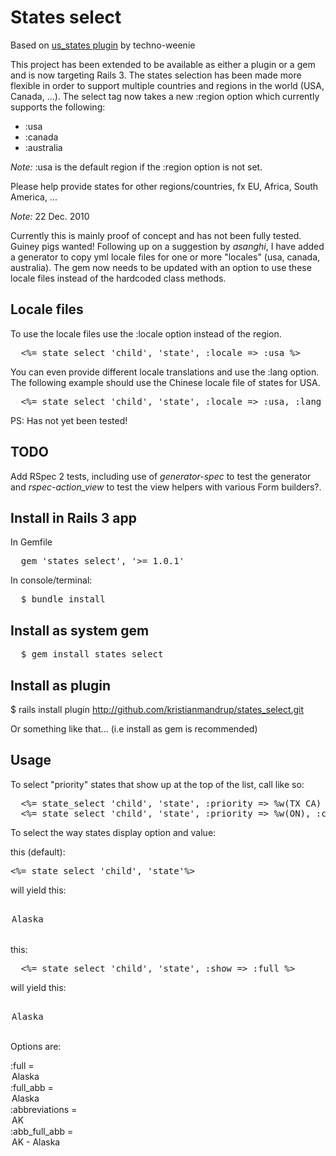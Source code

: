 # States select

Based on [us_states plugin](http://svn.techno-weenie.net/projects/plugins/us_states/) by techno-weenie

This project has been extended to be available as either a plugin or a gem and is now targeting Rails 3.
The states selection has been made more flexible in order to support multiple countries and regions in the world (USA, Canada, ...). 
The select tag now takes a new :region option which currently supports the following:
* :usa
* :canada 
* :australia  

_Note:_ :usa is the default region if the :region option is not set.

Please help provide states for other regions/countries, fx EU, Africa, South America, ... 

_Note:_ 22 Dec. 2010

Currently this is mainly proof of concept and has not been fully tested. Guiney pigs wanted!
Following up on a suggestion by _asanghi_, I have added a generator to copy yml locale files for one or more "locales" (usa, canada, australia).
The gem now needs to be updated with an option to use these locale files instead of the hardcoded class methods.

## Locale files

To use the locale files use the :locale option instead of the region. 

<pre>
  <%= state_select 'child', 'state', :locale => :usa %> 
</pre>

You can even provide different locale translations and use the :lang option.
The following example should use the Chinese locale file of states for USA.

<pre>
  <%= state_select 'child', 'state', :locale => :usa, :lang => 'cn' %> 
</pre>
           
PS: Has not yet been tested!

## TODO

Add RSpec 2 tests, including use of *generator-spec* to test the generator and *rspec-action_view* to test the view helpers with various Form builders?. 

## Install in Rails 3 app

In Gemfile
<pre>
  gem 'states_select', '>= 1.0.1'
</pre>

In console/terminal:
<pre>
  $ bundle install  
</pre>

## Install as system gem

<pre>
  $ gem install states_select 
</pre>

## Install as plugin

$ rails install plugin http://github.com/kristianmandrup/states_select.git

Or something like that... (i.e install as gem is recommended)

## Usage

To select "priority" states that show up at the top of the list, call like so:
<pre>
  <%= state_select 'child', 'state', :priority => %w(TX CA) %> 
  <%= state_select 'child', 'state', :priority => %w(ON), :country => :canada %>   
</pre>

To select the way states display option and value:

this (default):
<pre>
<%= state_select 'child', 'state'%>   
</pre>

will yield this:
<pre>
  <option value="AK">Alaska</option>  
</pre>

this:
<pre>
  <%= state_select 'child', 'state', :show => :full %>   
</pre>

will yield this:
<pre>
  <option value="Alaska">Alaska</option>  
</pre>

Options are:

:full = <option value="Alaska">Alaska</option>
:full_abb = <option value="AK">Alaska</option>
:abbreviations = <option value="AK">AK</option>
:abb_full_abb = <option value="AK">AK - Alaska</option>
